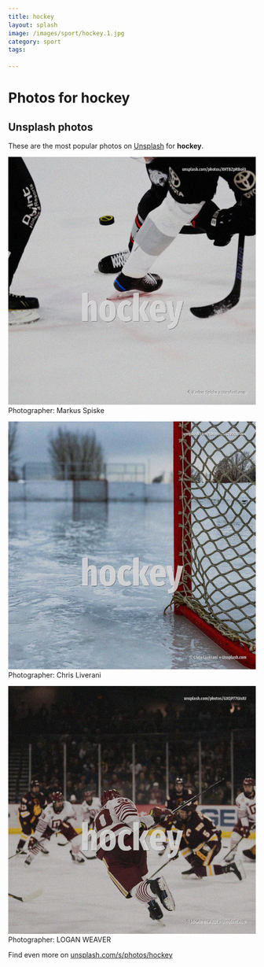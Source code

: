 ```yaml
---
title: hockey
layout: splash
image: /images/sport/hockey.1.jpg
category: sport
tags:

---
```

# Photos for hockey
 
## Unsplash photos
These are the most popular photos on [Unsplash](https://unsplash.com) for **hockey**.
 
![hockey](/images/sport/hockey.1.jpg)
Photographer:  Markus Spiske
 
![hockey](/images/sport/hockey.2.jpg)
Photographer:  Chris Liverani
 
![hockey](/images/sport/hockey.3.jpg)
Photographer:  LOGAN WEAVER
 
Find even more on [unsplash.com/s/photos/hockey](https://unsplash.com/s/photos/hockey)
 
